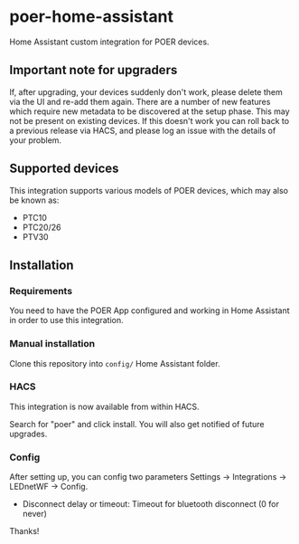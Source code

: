 # poer-home-assistant

Home Assistant custom integration for POER devices.

## Important note for upgraders

If, after upgrading, your devices suddenly don't work, please delete them via the UI and re-add them again.  There are a number of new features which require
new metadata to be discovered at the setup phase.  This may not be present on existing devices.
If this doesn't work you can roll back to a previous release via HACS, and please log an issue with the details of your problem.

## Supported devices

This integration supports various models of POER devices, which may also be known as:

- PTC10
- PTC20/26
- PTV30

## Installation

### Requirements

You need to have the POER App configured and working in Home Assistant in order to use this integration.

### Manual installation

Clone this repository into `config/` Home Assistant folder.

### HACS

This integration is now available from within HACS.

Search for "poer" and click install.  You will also get notified of future upgrades.

### Config

After setting up, you can config two parameters Settings -> Integrations -> LEDnetWF -> Config.

- Disconnect delay or timeout: Timeout for bluetooth disconnect (0 for never)



Thanks!